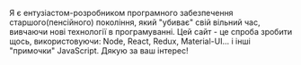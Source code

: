   Я є ентузіастом-розробником програмного забезпечення старшого(пенсійного) покоління, який "убиває" свій вільний
час, вивчаючи нові технології в програмуванні. Цей сайт - це спроба зробити щось, використовуючи: Node, React, Redux, Material-UI... і інші "примочки" JavaScript.
  Дякую за ваш інтерес!